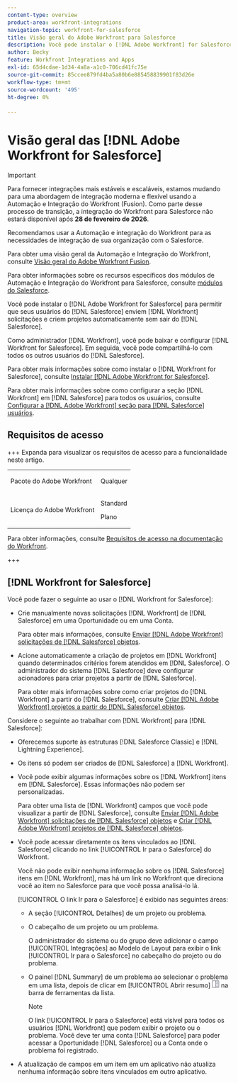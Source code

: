 ```yaml
---
content-type: overview
product-area: workfront-integrations
navigation-topic: workfront-for-salesforce
title: Visão geral do Adobe Workfront para Salesforce
description: Você pode instalar o [!DNL Adobe Workfront] for Salesforce para permitir que seus usuários do Salesforce enviem [!DNL Workfront] solicitações e criem projetos automaticamente sem sair do Salesforce.
author: Becky
feature: Workfront Integrations and Apps
exl-id: 65d4cdae-1d34-4a8a-a1c0-706cd41fc75e
source-git-commit: 85ccee879fd4ba5a80b6e885458839901f83d26e
workflow-type: tm+mt
source-wordcount: '495'
ht-degree: 0%

---
```


# Visão geral das [!DNL Adobe Workfront for Salesforce]

<!-- Audited: 5/2025 -->

>[!IMPORTANT]
>
>Para fornecer integrações mais estáveis e escaláveis, estamos mudando para uma abordagem de integração moderna e flexível usando a Automação e Integração do Workfront (Fusion). Como parte desse processo de transição, a integração do Workfront para Salesforce não estará disponível após **28 de fevereiro de 2026**.
>
>Recomendamos usar a Automação e integração do Workfront para as necessidades de integração de sua organização com o Salesforce.
>
>Para obter uma visão geral da Automação e Integração do Workfront, consulte [Visão geral do Adobe Workfront Fusion](https://experienceleague.adobe.com/en/docs/workfront-fusion/using/get-started-with-fusion/understand-workfront-fusion/workfront-fusion-overview).
>
>Para obter informações sobre os recursos específicos dos módulos de Automação e Integração do Workfront para Salesforce, consulte [módulos do Salesforce](https://experienceleague.adobe.com/en/docs/workfront-fusion/using/references/apps-and-their-modules/third-party-app-connectors/salesforce-modules).

Você pode instalar o [!DNL Adobe Workfront for Salesforce] para permitir que seus usuários do [!DNL Salesforce] enviem [!DNL Workfront] solicitações e criem projetos automaticamente sem sair do [!DNL Salesforce].

Como administrador [!DNL Workfront], você pode baixar e configurar [!DNL Workfront for Salesforce]. Em seguida, você pode compartilhá-lo com todos os outros usuários do [!DNL Salesforce].

Para obter mais informações sobre como instalar o [!DNL Workfront for Salesforce], consulte [Instalar [!DNL Adobe Workfront for Salesforce]](../../workfront-integrations-and-apps/using-workfront-with-salesforce/install-workfront-for-salesforce.md).

Para obter mais informações sobre como configurar a seção [!DNL Workfront] em [!DNL Salesforce] para todos os usuários, consulte [Configurar a [!DNL Adobe Workfront] seção para [!DNL Salesforce] usuários](../../workfront-integrations-and-apps/using-workfront-with-salesforce/configure-wf-section-for-salesforce-users.md).

## Requisitos de acesso

+++ Expanda para visualizar os requisitos de acesso para a funcionalidade neste artigo.

<table style="table-layout:auto"> 
 <col> 
 <col> 
 <tbody> 
  <tr> 
   <td role="rowheader">Pacote do Adobe Workfront</td> 
   <td> <p>Qualquer</p> </td> 
  </tr> 
  <tr> 
   <td role="rowheader">Licença do Adobe Workfront</td> 
   <td> <p>Standard</p>
   <p>Plano</p> </td> 
  </tr> 
 </tbody> 
</table>

Para obter informações, consulte [Requisitos de acesso na documentação do Workfront](/help/quicksilver/administration-and-setup/add-users/access-levels-and-object-permissions/access-level-requirements-in-documentation.md).

+++

## [!DNL Workfront for Salesforce]

Você pode fazer o seguinte ao usar o [!DNL Workfront for Salesforce]:

* Crie manualmente novas solicitações [!DNL Workfront] de [!DNL Salesforce] em uma Oportunidade ou em uma Conta.

  Para obter mais informações, consulte [Enviar [!DNL Adobe Workfront] solicitações de [!DNL Salesforce] objetos](../../workfront-integrations-and-apps/using-workfront-with-salesforce/submit-workfront-requests-from-salesforce-objects.md).

* Acione automaticamente a criação de projetos em [!DNL Workfront] quando determinados critérios forem atendidos em [!DNL Salesforce]. O administrador do sistema [!DNL Salesforce] deve configurar acionadores para criar projetos a partir de [!DNL Salesforce].

  Para obter mais informações sobre como criar projetos do [!DNL Workfront] a partir do [!DNL Salesforce], consulte [Criar [!DNL Adobe Workfront] projetos a partir do [!DNL Salesforce] objetos](../../workfront-integrations-and-apps/using-workfront-with-salesforce/create-wf-projects-from-salesforce-objects.md).

Considere o seguinte ao trabalhar com [!DNL Workfront] para [!DNL Salesforce]:

* Oferecemos suporte às estruturas [!DNL Salesforce Classic] e [!DNL Lightning Experience].
* Os itens só podem ser criados de [!DNL Salesforce] a [!DNL Workfront].
* Você pode exibir algumas informações sobre os [!DNL Workfront] itens em [!DNL Salesforce]. Essas informações não podem ser personalizadas.

  Para obter uma lista de [!DNL Workfront] campos que você pode visualizar a partir de [!DNL Salesforce], consulte [Enviar [!DNL Adobe Workfront] solicitações de [!DNL Salesforce] objetos](../../workfront-integrations-and-apps/using-workfront-with-salesforce/submit-workfront-requests-from-salesforce-objects.md) e [Criar [!DNL Adobe Workfront] projetos de [!DNL Salesforce] objetos](../../workfront-integrations-and-apps/using-workfront-with-salesforce/create-wf-projects-from-salesforce-objects.md).

* Você pode acessar diretamente os itens vinculados ao [!DNL Salesforce] clicando no link [!UICONTROL Ir para o Salesforce] do Workfront.

  Você não pode exibir nenhuma informação sobre os [!DNL Salesforce] itens em [!DNL Workfront], mas há um link no Workfront que direciona você ao item no Salesforce para que você possa analisá-lo lá.

  [!UICONTROL O link Ir para o Salesforce] é exibido nas seguintes áreas:

   * A seção [!UICONTROL Detalhes] de um projeto ou problema.
   * O cabeçalho de um projeto ou um problema.

     O administrador do sistema ou do grupo deve adicionar o campo [!UICONTROL Integrações] ao Modelo de Layout para exibir o link [!UICONTROL Ir para o Salesforce] no cabeçalho do projeto ou do problema.
   * O painel [!DNL Summary] de um problema ao selecionar o problema em uma lista, depois de clicar em [!UICONTROL Abrir resumo] ![ícone do painel Resumo](assets/summary-panel-icon.png) na barra de ferramentas da lista.

     >[!NOTE]
     >
     >O link [!UICONTROL Ir para o Salesforce] está visível para todos os usuários [!DNL Workfront] que podem exibir o projeto ou o problema. Você deve ter uma conta [!DNL Salesforce] para poder acessar a Oportunidade [!DNL Salesforce] ou a Conta onde o problema foi registrado.

* A atualização de campos em um item em um aplicativo não atualiza nenhuma informação sobre itens vinculados em outro aplicativo.
